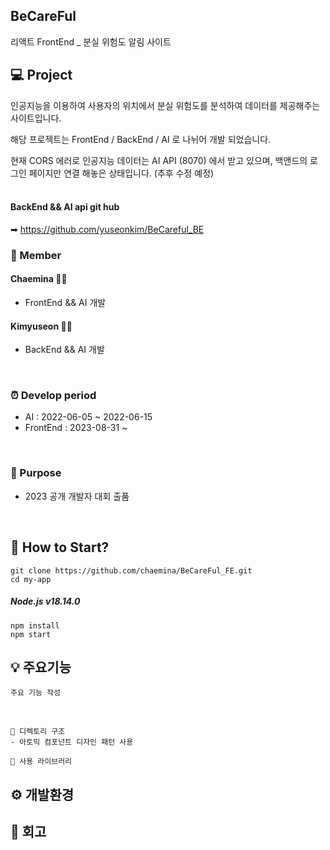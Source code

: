 ## BeCareFul 

리액트 FrontEnd _ 분실 위험도 알림 사이트 
<br/>

## :computer: Project 
인공지능을 이용하여 사용자의 위치에서 분실 위험도를 분석하여 데이터를 제공해주는 사이트입니다. 
<br/>

해당 프로젝트는 FrontEnd / BackEnd / AI 로 나뉘어 개발 되었습니다. 
<br/>

현재 CORS 에러로 인공지능 데이터는 AI API (8070) 에서 받고 있으며, 백앤드의 로그인 페이지만 연결 해놓은 상태입니다. (추후 수정 예정) <br/>
<br/>

#### BackEnd && AI api git hub
➡ https://github.com/yuseonkim/BeCareful_BE


### 👫 Member 
#### Chaemina 👩‍💻 
- FrontEnd && AI 개발

#### Kimyuseon 👨‍💻 
- BackEnd && AI 개발 
<br/>

### :alarm_clock: Develop period
- AI : 2022-06-05 ~ 2022-06-15
- FrontEnd : 2023-08-31 ~
<br/>

### 🔎 Purpose
- 2023 공개 개발자 대회 출품
<br/>

## :rocket: How to Start?  

```
git clone https://github.com/chaemina/BeCareFul_FE.git
cd my-app
```

##### Node.js v18.14.0
```
npm install
npm start
```

## 💡 주요기능 

```
주요 기능 작성

```

<br/>

```
📌 디렉토리 구조
- 아토믹 컴포넌트 디자인 패턴 사용

📌 사용 라이브러리
```

## ⚙ 개발환경 

## 💭 회고
